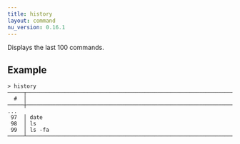 ```yaml
---
title: history
layout: command
nu_version: 0.16.1
---
```


Displays the last 100 commands.

## Example

```shell
> history
─────┬────────────────────────────────────────────────────────────────────────
  #  │
─────┼────────────────────────────────────────────────────────────────────────
...
 97  │ date
 98  │ ls
 99  │ ls -fa
─────┴────────────────────────────────────────────────────────────────────────
```
